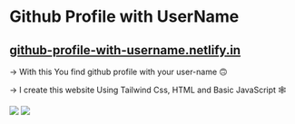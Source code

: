 <h1>Github Profile with UserName</h1>
<h2>
  <a href="https://github-profile-with-username.netlify.app/"> github-profile-with-username.netlify.in</a>
</h2>

<p>-> With this You find github profile with your user-name 🙃</p>
<p>-> I create this website Using Tailwind Css, HTML and Basic JavaScript 🕸️</p>

<div>
  <img src="https://github-production-user-asset-6210df.s3.amazonaws.com/142505698/278794771-77c89264-7f48-443a-86d5-b4c1ded45699.jpeg">
   <img src="https://github-production-user-asset-6210df.s3.amazonaws.com/142505698/278794782-b340a3da-044b-496a-9ef8-3da468aad068.jpeg"> 
</div>
